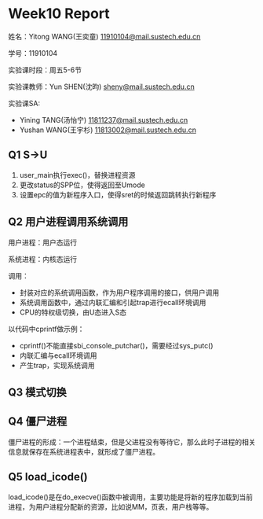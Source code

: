 # Week10 Report
姓名：Yitong WANG(王奕童) 11910104@mail.sustech.edu.cn

学号：11910104

实验课时段：周五5-6节

实验课教师：Yun SHEN(沈昀) sheny@mail.sustech.edu.cn

实验课SA:
- Yining TANG(汤怡宁) 11811237@mail.sustech.edu.cn
- Yushan WANG(王宇杉) 11813002@mail.sustech.edu.cn

## Q1 S->U
1. user_main执行exec()，替换进程资源
2. 更改status的SPP位，使得返回至Umode
3. 设置epc的值为新程序入口，使得sret的时候返回跳转执行新程序


## Q2 用户进程调用系统调用
用户进程：用户态运行

系统进程：内核态运行

调用：
- 封装对应的系统调用函数，作为用户程序调用的接口，供用户调用
- 系统调用函数中，通过内联汇编和引起trap进行ecall环境调用
- CPU的特权级切换，由U态进入S态

以代码中cprintf做示例：
- cprintf()不能直接sbi_console_putchar()，需要经过sys_putc()
- 内联汇编与ecall环境调用
- 产生trap，实现系统调用

## Q3 模式切换
## Q4 僵尸进程
僵尸进程的形成：一个进程结束，但是父进程没有等待它，那么此时子进程的相关信息就保存在系统进程表中，就形成了僵尸进程。
## Q5 load_icode()
load_icode()是在do_execve()函数中被调用，主要功能是将新的程序加载到当前进程，为用户进程分配新的资源，比如说MM，页表，用户栈等等。
